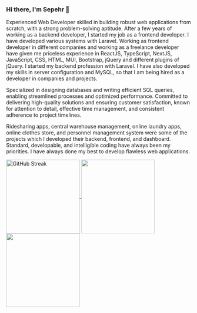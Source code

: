### Hi there, I'm Sepehr 👋

Experienced Web Developer skilled in building robust web applications from scratch, with a strong problem-solving aptitude.
After a few years of working as a backend developer, I started my job as a frontend developer. I have developed various systems with Laravel. Working as frontend developer in different companies and working as a freelance developer have given me priceless experience in ReactJS, TypeScript, NextJS, JavaScript, CSS, HTML, MUI, Bootstrap, jQuery and different plugins of jQuery. I started my backend profession with Laravel. I have also developed my skills in server configuration and MySQL, so that I am being hired as a developer in companies and projects.

Specialized in designing databases and writing efficient SQL queries, enabling streamlined processes and optimized performance. Committed to delivering high-quality solutions and ensuring customer satisfaction, known for attention to detail, effective time management, and consistent adherence to project timelines.

Ridesharing apps, central warehouse management, online laundry apps, online clothes store, and personnel management system were some of the projects which I developed their backend, frontend, and dashboard. Standard, developable, and intelligible coding have always been my priorities. I have always done my best to develop flawless web applications.


<a href="https://git.io/streak-stats">
    <img height=200 align="center" src="https://streak-stats.demolab.com?user=SepehrHariri&card_width=467" alt="GitHub Streak" />
</a>

<a href="https://github.com/anuraghazra/github-readme-stats">
    <img height=200 align="center" src="https://github-readme-stats.vercel.app/api?username=SepehrHariri&show=prs_merged,prs_merged_percentage&show_icons=true&hide=contribs,issues&rank_icon=github&include_all_commits=true" />
</a>

<a href="https://github.com/anuraghazra/github-readme-stats">
  <img height=200 align="center" src="https://github-readme-stats.vercel.app/api/top-langs/?username=SepehrHariri&langs_count=20&hide=html&layout=compact&card_width=455" />
</a>


